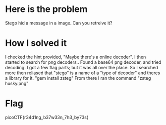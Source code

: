 # Here is the problem
Stego hid a message in a image. Can you retreive it?

# How I solved it
I checked the hint provided, "Maybe there's a online decoder". I then started to search
for png decoders.. Found a base64 png decoder, and tried decoding. I got a few flag parts; but it 
was all over the place. So I searched more then reliased that "stego" is a
name of a "type of decoder" and theres a library for it. "gem install zsteg" From 
there I ran the command "zsteg husky.png"

# Flag
picoCTF{r34d1ng_b37w33n_7h3_by73s}


